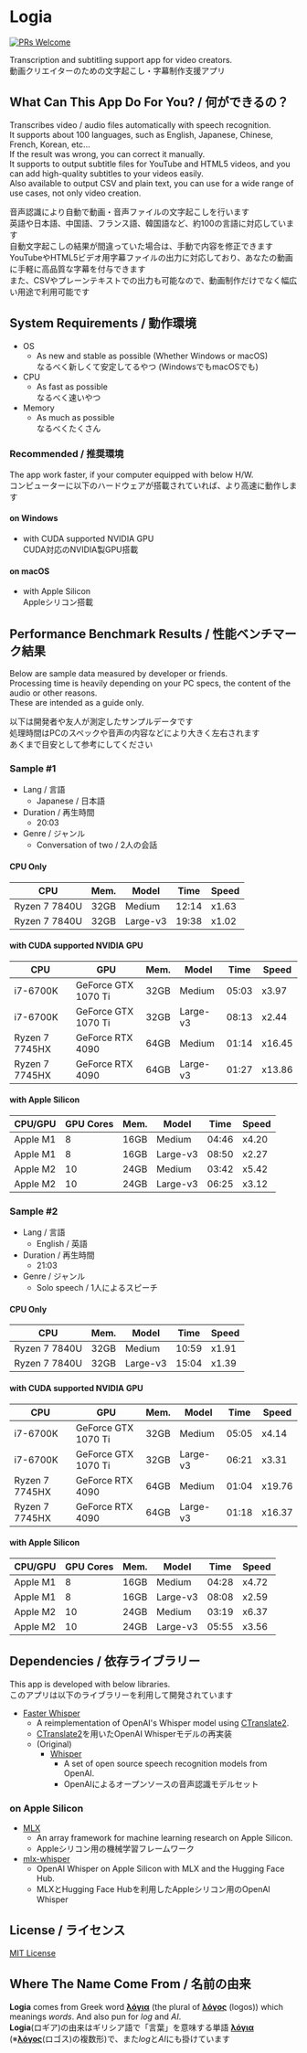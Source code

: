 # Logia

[![PRs Welcome](https://img.shields.io/badge/PRs-welcome-brightgreen.svg?style=flat-square)](https://makeapullrequest.com)

Transcription and subtitling support app for video creators.  
動画クリエイターのための文字起こし・字幕制作支援アプリ

## What Can This App Do For You? / 何ができるの？

Transcribes video / audio files automatically with speech recognition.  
It supports about 100 languages, such as English, Japanese, Chinese, French, Korean, etc...  
If the result was wrong, you can correct it manually.  
It supports to output subtitle files for YouTube and HTML5 videos, and you can add high-quality subtitles to your videos easily.  
Also available to output CSV and plain text, you can use for a wide range of use cases, not only video creation.

音声認識により自動で動画・音声ファイルの文字起こしを行います  
英語や日本語、中国語、フランス語、韓国語など、約100の言語に対応しています  
自動文字起こしの結果が間違っていた場合は、手動で内容を修正できます  
YouTubeやHTML5ビデオ用字幕ファイルの出力に対応しており、あなたの動画に手軽に高品質な字幕を付与できます  
また、CSVやプレーンテキストでの出力も可能なので、動画制作だけでなく幅広い用途で利用可能です

## System Requirements / 動作環境

* OS
  * As new and stable as possible (Whether Windows or macOS)  
    なるべく新しくて安定してるやつ (WindowsでもmacOSでも)
* CPU
  * As fast as possible  
    なるべく速いやつ
* Memory
  * As much as possible  
    なるべくたくさん

### Recommended / 推奨環境

The app work faster, if your computer equipped with below H/W.  
コンピューターに以下のハードウェアが搭載されていれば、より高速に動作します

#### on Windows
* with CUDA supported NVIDIA GPU  
  CUDA対応のNVIDIA製GPU搭載

#### on macOS
* with Apple Silicon  
  Appleシリコン搭載

## Performance Benchmark Results / 性能ベンチマーク結果

Below are sample data measured by developer or friends.  
Processing time is heavily depending on your PC specs, the content of the audio or other reasons.  
These are intended as a guide only.

以下は開発者や友人が測定したサンプルデータです  
処理時間はPCのスペックや音声の内容などにより大きく左右されます  
あくまで目安として参考にしてください

### Sample #1
* Lang / 言語
  * Japanese / 日本語
* Duration / 再生時間
  * 20:03
* Genre / ジャンル
  * Conversation of two / 2人の会話

#### CPU Only
| CPU           | Mem. | Model    | Time  | Speed |
|---------------|------|----------|-------|-------|
| Ryzen 7 7840U | 32GB | Medium   | 12:14 | x1.63 |
| Ryzen 7 7840U | 32GB | Large-v3 | 19:38 | x1.02 |

#### with CUDA supported NVIDIA GPU
| CPU            | GPU                 | Mem. | Model    | Time  | Speed  |
|----------------|---------------------|------|----------|-------|--------|
| i7-6700K       | GeForce GTX 1070 Ti | 32GB | Medium   | 05:03 | x3.97  |
| i7-6700K       | GeForce GTX 1070 Ti | 32GB | Large-v3 | 08:13 | x2.44  |
| Ryzen 7 7745HX | GeForce RTX 4090    | 64GB | Medium   | 01:14 | x16.45 |
| Ryzen 7 7745HX | GeForce RTX 4090    | 64GB | Large-v3 | 01:27 | x13.86 |

#### with Apple Silicon
| CPU/GPU  | GPU Cores | Mem. | Model    | Time  | Speed |
|----------|-----------|------|----------|-------|-------|
| Apple M1 | 8         | 16GB | Medium   | 04:46 | x4.20 |
| Apple M1 | 8         | 16GB | Large-v3 | 08:50 | x2.27 |
| Apple M2 | 10        | 24GB | Medium   | 03:42 | x5.42 |
| Apple M2 | 10        | 24GB | Large-v3 | 06:25 | x3.12 |

### Sample #2
* Lang / 言語
  * English / 英語
* Duration / 再生時間
  * 21:03
* Genre / ジャンル
  * Solo speech / 1人によるスピーチ

#### CPU Only
| CPU           | Mem. | Model    | Time  | Speed |
|---------------|------|----------|-------|-------|
| Ryzen 7 7840U | 32GB | Medium   | 10:59 | x1.91 |
| Ryzen 7 7840U | 32GB | Large-v3 | 15:04 | x1.39 |

#### with CUDA supported NVIDIA GPU
| CPU            | GPU                 | Mem. | Model    | Time  | Speed  |
|----------------|---------------------|------|----------|-------|--------|
| i7-6700K       | GeForce GTX 1070 Ti | 32GB | Medium   | 05:05 | x4.14  |
| i7-6700K       | GeForce GTX 1070 Ti | 32GB | Large-v3 | 06:21 | x3.31  |
| Ryzen 7 7745HX | GeForce RTX 4090    | 64GB | Medium   | 01:04 | x19.76 |
| Ryzen 7 7745HX | GeForce RTX 4090    | 64GB | Large-v3 | 01:18 | x16.37 |

#### with Apple Silicon
| CPU/GPU  | GPU Cores | Mem. | Model    | Time  | Speed |
|----------|-----------|------|----------|-------|-------|
| Apple M1 | 8         | 16GB | Medium   | 04:28 | x4.72 |
| Apple M1 | 8         | 16GB | Large-v3 | 08:08 | x2.59 |
| Apple M2 | 10        | 24GB | Medium   | 03:19 | x6.37 |
| Apple M2 | 10        | 24GB | Large-v3 | 05:55 | x3.56 |

## Dependencies / 依存ライブラリー

This app is developed with below libraries.  
このアプリは以下のライブラリーを利用して開発されています

* [Faster Whisper](https://github.com/SYSTRAN/faster-whisper)
  * A reimplementation of OpenAI's Whisper model using [CTranslate2](https://github.com/OpenNMT/CTranslate2/).
  * [CTranslate2](https://github.com/OpenNMT/CTranslate2/)を用いたOpenAI Whisperモデルの再実装
  * (Original)
    * [Whisper](https://github.com/openai/whisper)
      * A set of open source speech recognition models from OpenAI.
      * OpenAIによるオープンソースの音声認識モデルセット

### on Apple Silicon

* [MLX](https://github.com/ml-explore/mlx)
  * An array framework for machine learning research on Apple Silicon.
  * Appleシリコン用の機械学習フレームワーク
* [mlx-whisper](https://github.com/ml-explore/mlx-examples/tree/main/whisper)
  * OpenAI Whisper on Apple Silicon with MLX and the Hugging Face Hub.
  * MLXとHugging Face Hubを利用したAppleシリコン用のOpenAI Whisper

## License / ライセンス

[MIT License](LICENSE)

## Where The Name Come From / 名前の由来

**Logia** comes from Greek word [**λόγια**](https://en.wiktionary.org/wiki/%CE%BB%CF%8C%CE%B3%CE%B9%CE%B1) (the plural of [**λόγος**](https://en.wiktionary.org/wiki/%CE%BB%CF%8C%CE%B3%CE%BF%CF%82) (logos)) which meanings *words*. And also pun for *log* and *AI*.  
**Logia**(ロギア)の由来はギリシア語で「言葉」を意味する単語 [**λόγια**](https://en.wiktionary.org/wiki/%CE%BB%CF%8C%CE%B3%CE%B9%CE%B1) (※[**λόγος**](https://en.wiktionary.org/wiki/%CE%BB%CF%8C%CE%B3%CE%BF%CF%82)(ロゴス)の複数形)で、また*log*と*AI*にも掛けています
